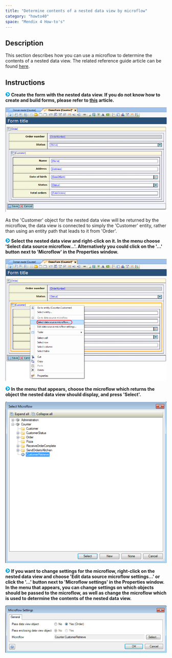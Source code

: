 ```yaml
---
title: "Determine contents of a nested data view by microflow"
category: "howto40"
space: "Mendix 4 How-to's"
---
```

## Description

This section describes how you can use a microflow to determine the contents of a nested data view. The related reference guide article can be found [here](/NRG/Data+View).

## Instructions

![](attachments/819203/917932.png) **Create the form with the nested data view. If you do not know how to create and build forms, please refer to [this](/howto25/create-and-build-a-form) article.**

![](attachments/2621455/2752640.png)

As the 'Customer' object for the nested data view will be returned by the microflow, the data view is connected to simply the 'Customer' entity, rather than using an entity path that leads to it from 'Order'.

![](attachments/819203/917932.png) **Select the nested data view and right-click on it. In the menu choose 'Select data source microflow...'. Alternatively you could click on the '...' button next to 'Microflow' in the Properties window.**

![](attachments/2621455/2752641.png)

![](attachments/819203/917932.png) **In the menu that appears, choose the microflow which returns the object the nested data view should display, and press 'Select'.**

![](attachments/2621455/2752642.png)

![](attachments/819203/917932.png) **If you want to change settings for the microflow, right-click on the nested data view and choose 'Edit data source microflow settings...' or click the '...' button next to 'Microflow settings' in the Properties window. In the menu that appears, you can change settings on which objects should be passed to the microflow, as well as change the microflow which is used to determine the contents of the nested data view.**

![](attachments/2621455/2752639.png)

